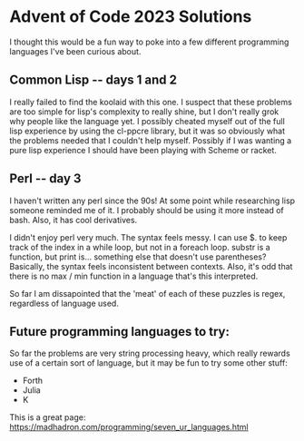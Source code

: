 # Advent of Code 2023 Solutions

I thought this would be a fun way to poke into a few different programming languages I've been curious about.

## Common Lisp -- days 1 and 2
I really failed to find the koolaid with this one. I suspect that these problems are too simple for lisp's complexity to really shine, but I don't really grok why people like the language yet. I possibly cheated myself out of the full lisp experience by using the cl-ppcre library, but it was so obviously what the problems needed that I couldn't help myself. Possibly if I was wanting a pure lisp experience I should have been playing with Scheme or racket. 

## Perl -- day 3
I haven't written any perl since the 90s! At some point while researching lisp someone reminded me of it. I probably should be using it more instead of bash. Also, it has cool derivatives.

I didn't enjoy perl very much. The syntax feels messy. I can use $. to keep track of the index in a while loop, but not in a foreach loop. substr is a function, but print is... something else that doesn't use parentheses? Basically, the syntax feels inconsistent between contexts. Also, it's odd that there is no max / min function in a language that's this interpreted.

So far I am dissapointed that the 'meat' of each of these puzzles is regex, regardless of language used.

## Future programming languages to try:

So far the problems are very string processing heavy, which really rewards use of a certain sort of language, but it may be fun to try some other stuff:

* Forth
* Julia
* K

This is a great page: https://madhadron.com/programming/seven_ur_languages.html
